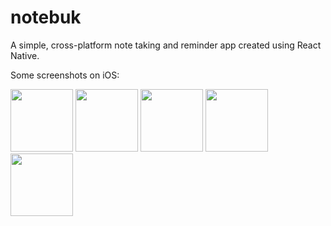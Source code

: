 # notebuk
A simple, cross-platform note taking and reminder app created using React Native.

Some screenshots on iOS:

<p float="left">
  <img src="https://raw.githubusercontent.com/vormium/notebuk/master/screenshots/notes%20list.png" width="100" />
  <img src="https://raw.githubusercontent.com/vormium/notebuk/master/screenshots/note.png" width="100" /> 
  <img src="https://raw.githubusercontent.com/vormium/notebuk/master/screenshots/reminders%20list.png" width="100" />
  <img src="https://raw.githubusercontent.com/vormium/notebuk/master/screenshots/reminder.png" width="100" />
  <img src="https://raw.githubusercontent.com/vormium/notebuk/master/screenshots/tags.png" width="100" />
</p>
